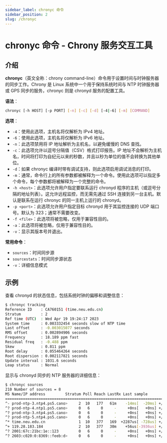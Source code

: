 ```yaml
---
sidebar_label: chronyc 命令
sidebar_position: 2
slug: /chronyc
---
```


# chronyc 命令 - Chrony 服务交互工具



## 介绍

**chronyc**（英文全称：chrony command-line）命令用于设置时间与时钟服务器的同步工作。Chrony 是 Linux 系统中一个用于保持系统时间与 NTP 时钟服务器或 GPS 同步的服务，chronyc 则是 chronyd 服务的配置工具。

**语法**：

```bash
chronyc [-h HOST] [-p PORT] [-n] [-c] [-d] [-4|-6] [-m] [COMMAND]
```

**选项**：

- `-4`：使用此选项，主机名将仅解析为 IPv4 地址。
- `-6`：使用此选项，主机名将仅解析为 IPv6 地址。
- `-n`：此选项禁用将 IP 地址解析为主机名，以避免缓慢的 DNS 查找。
- `-c`：此选项允许以逗号分隔值（CSV）格式打印报告。IP 地址不会解析为主机名，时间将打印为自纪元以来的秒数，并且以秒为单位的值不会转换为其他单位。
- `-d`：如果 chronyc 编译时带有调试支持，则此选项启用调试消息的打印。
- `-m`：通常，命令行上的所有参数都被解释为一个命令。使用此选项可以指定多个命令，每个参数都将被解释为一个完整的命令。
- `-h <host>`：此选项允许用户指定要联系运行 chronyd 程序的主机（或逗号分隔的地址列表）。这允许远程监控，而无需先通过 SSH 连接到另一台主机。默认是联系在运行 chronyc 的同一主机上运行的 chronyd。
- `-p <port>`：此选项允许用户指定目标 chronyd 用于其监控连接的 UDP 端口号。默认为 323；通常不需要改变。
- `-f <file>`：此选项将被忽略，仅用于兼容性目的。
- `-a`：此选项将被忽略，仅用于兼容性目的。
- `-v`：显示其版本号并退出。

**常用命令**：

- `sources`：时间同步源
- `sourcestats`：时间同步源状态
- `-v`：详细信息模式



## 示例

查看 chronyd 的状态信息，包括系统时钟的偏移和调整信息：

```bash
$ chronyc tracking 
Reference ID    : CA760151 (time.neu.edu.cn)
Stratum         : 2
Ref time (UTC)  : Wed Apr 19 19:24:17 2023
System time     : 0.003332454 seconds slow of NTP time
Last offset     : -0.003015077 seconds
RMS offset      : 0.002894906 seconds
Frequency       : 18.189 ppm fast
Residual freq   : -0.488 ppm
Skew            : 0.811 ppm
Root delay      : 0.055464264 seconds
Root dispersion : 0.002117821 seconds
Update interval : 1031.6 seconds
Leap status     : Normal
```

显示与 chronyd 同步的 NTP 服务器的详细信息：

```bash
$ chronyc sources
210 Number of sources = 8
MS Name/IP address         Stratum Poll Reach LastRx Last sample               
===============================================================================
^- prod-ntp-3.ntp4.ps5.cano>     2  10   177   61m    -14ms[  -20ms] +/-  163ms
^? prod-ntp-4.ntp1.ps5.cano>     0   6     0     -     +0ns[   +0ns] +/-    0ns
^? prod-ntp-3.ntp4.ps5.cano>     0   6     0     -     +0ns[   +0ns] +/-    0ns
^? prod-ntp-5.ntp4.ps5.cano>     0   6     0     -     +0ns[   +0ns] +/-    0ns
^* time.neu.edu.cn               1  10   377   169  +2287us[ -728us] +/-   28ms
^+ 119.28.183.184                2  10   377   30m    +56us[-3936us] +/-   60ms
^? 2001:67c:21bc:1e::123         0   6     0     -     +0ns[   +0ns] +/-    0ns
^? 2603:c020:0:8369::feeb:d>     0   6     0     -     +0ns[   +0ns] +/-    0ns
```


